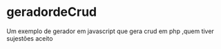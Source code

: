 # geradordeCrud
Um exemplo de gerador em javascript que gera crud em php ,quem tiver sujestões aceito
